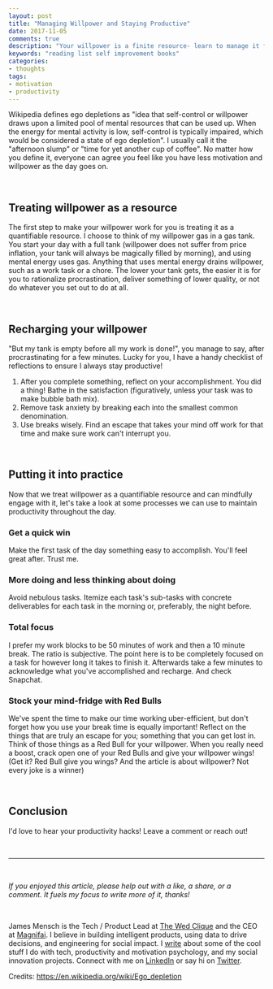 ```yaml
---
layout: post
title: "Managing Willpower and Staying Productive"
date: 2017-11-05
comments: true
description: "Your willpower is a finite resource- learn to manage it for maximum productivity."
keywords: "reading list self improvement books"
categories:
- thoughts
tags:
- motivation
- productivity
---
```


Wikipedia defines ego depletions as "idea that self-control or willpower draws upon a limited pool of mental resources that can be used up. When the energy for mental activity is low, self-control is typically impaired, which would be considered a state of ego depletion". I usually call it the "afternoon slump" or "time for yet another cup of coffee". No matter how you define it, everyone can agree you feel like you have less motivation and willpower as the day goes on.

<br/>


## Treating willpower as a resource

The first step to make your willpower work for you is treating it as a quantifiable resource. I choose to think of my willpower gas in a gas tank. You start your day with a full tank (willpower does not suffer from price inflation, your tank will always be magically filled by morning), and using mental energy uses gas. Anything that uses mental energy drains willpower, such as a work task or a chore. The lower your tank gets, the easier it is for you to rationalize procrastination, deliver something of lower quality, or not do whatever you set out to do at all.

<br/>

## Recharging your willpower

"But my tank is empty before all my work is done!", you manage to say, after procrastinating for a few minutes. Lucky for you, I have a handy checklist of reflections to ensure I always stay productive!

1) After you complete something, reflect on your accomplishment. You did a thing! Bathe in the satisfaction (figuratively, unless your task was to make bubble bath mix).
2) Remove task anxiety by breaking each into the smallest common denomination.
3) Use breaks wisely. Find an escape that takes your mind off work for that time and make sure work can't interrupt you.

<br/>

## Putting it into practice

Now that we treat willpower as a quantifiable resource and can mindfully engage with it, let's take a look at some processes we can use to maintain productivity throughout the day.

### Get a quick win

Make the first task of the day something easy to accomplish. You'll feel great after. Trust me.

### More doing and less thinking about doing

Avoid nebulous tasks. Itemize each task's sub-tasks with concrete deliverables for each task in the morning or, preferably, the night before.

### Total focus

I prefer my work blocks to be 50 minutes of work and then a 10 minute break. The ratio is subjective. The point here is to be completely focused on a task for however long it takes to finish it. Afterwards take a few minutes to acknowledge what you've accomplished and recharge. And check Snapchat.

### Stock your mind-fridge with Red Bulls
We've spent the time to make our time working uber-efficient, but don't forget how you use your break time is equally important! Reflect on the things that are truly an escape for you; something that you can get lost in. Think of those things as a Red Bull for your willpower. When you really need a boost, crack open one of your Red Bulls and give your willpower wings! (Get it? Red Bull give you wings? And the article is about willpower? Not every joke is a winner)

<br/>

## Conclusion

I'd love to hear your productivity hacks! Leave a comment or reach out!

<br/>

---

<br/>

*If you enjoyed this article, please help out with a like, a share, or a comment. It fuels my focus to write more of it, thanks!*

<br/>

James Mensch is the Tech / Product Lead at <a href='https://www.thewedclique.com'>The Wed Clique</a> and the CEO at <a href='http://magnifai.io'>Magnifai</a>. I believe in building intelligent products, using data to drive decisions, and engineering for social impact. I <a href='https://medium.com/@james_mensch'>write</a> about some of the cool stuff I do with tech, productivity and motivation psychology, and my social innovation projects. Connect with me on <a href='https://www.linkedin.com/in/james-mensch/'>LinkedIn</a> or say hi on <a href='https://twitter.com/thebestmensch'>Twitter</a>.




Credits:
https://en.wikipedia.org/wiki/Ego_depletion